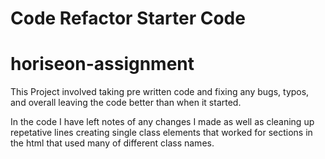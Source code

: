 # Code Refactor Starter Code
# horiseon-assignment

This Project involved taking pre written code and fixing any
  bugs, typos, and overall leaving the code better than when 
  it started.

In the code I have left notes of any changes I made as well
  as cleaning up repetative lines creating single class 
  elements that worked for sections in the html that used
  many of different class names.
